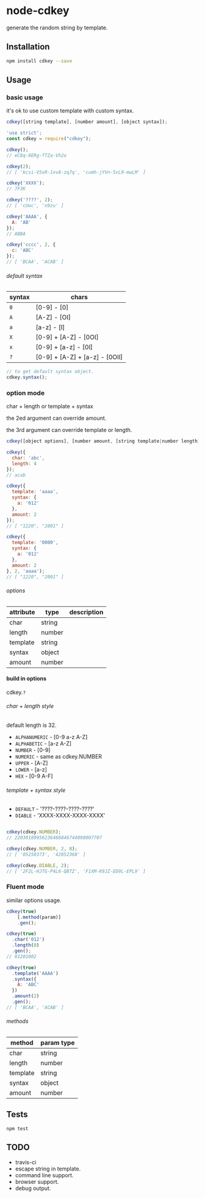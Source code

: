 # node-cdkey

<!-- TODO add travis-ci -->

generate the random string by template.

## Installation

```sh
npm install cdkey --save
```

## Usage

### basic usage

it's ok to use custom template with custom syntax.

```javascript
cdkey([string template], [number amount], [object syntax]);
```

```javascript
'use strict';
const cdkey = require("cdkey");

cdkey();
// eC8q-8ERg-fTZa-Vh2o

cdkey(2);
// [ 'kcsi-V5xR-1xv8-zq7q', 'cumh-jYVn-5vL9-mwLM' ]

cdkey('XXXX');
// 7F3K

cdkey('????', 2);
// [ 'cUwc', 'n9zu' ]

cdkey('AAAA', {
  A: 'AB'
});
// ABBA

cdkey('cccc', 2, {
  c: 'ABC'
});
// [ 'BCAA', 'ACAB' ]
```

###### default syntax

|syntax|chars|
|---|---|
|`0`|[0-9] - [0]|
|`A`|[A-Z] - [OI]|
|`a`|[a-z] - [l]|
|`X`|[0-9] + [A-Z] - [0OI]|
|`x`|[0-9] + [a-z] - [0l]|
|`?`|[0-9] + [A-Z] + [a-z] - [0OIl]|

```javascript
// to get default syntax object.
cdkey.syntax();
```

### option mode

char + length or template + syntax

the 2ed argument can override amount.

the 3rd argument can override template or length.

```javascript
cdkey([object options], [number amount, [string template|number length]]);
```

```javascript
cdkey({
  char: 'abc',
  length: 4
});
// acab

cdkey({
  template: 'aaaa',
  syntax: {
    a: '012'
  },
  amount: 2
});
// [ "1220", "2001" ]

cdkey({
  template: '0000',
  syntax: {
    a: '012'
  },
  amount: 2
}, 2, 'aaaa');
// [ "1220", "2001" ]
```

###### options

|attribute|type|description|
|---|---|---|
|char|string||
|length|number||
|template|string||
|syntax|object||
|amount|number||

#### build in options

cdkey.`?`

###### char + length style

default length is 32.

- `ALPHANUMERIC` - [0-9 a-z A-Z]
- `ALPHABETIC` - [a-z A-Z]
- `NUMBER` - [0-9]
- `NUMERIC` - same as cdkey.NUMBER
- `UPPER` - [A-Z]
- `LOWER` - [a-z]
- `HEX` - [0-9 A-F]

###### template + syntax style

- `DEFAULT` - '????-????-????-????'
- `DIABLE` - 'XXXX-XXXX-XXXX-XXXX'

```javascript

cdkey(cdkey.NUMBER);
// 22030189956236488846744098007707

cdkey(cdkey.NUMBER, 2, 8);
// [ '05250373', '42852368' ]

cdkey(cdkey.DIABLE, 2);
// [ '2F2L-HJTG-P4L6-QBTZ', 'F1XM-K9JZ-ED9L-EPL9' ]
```

### Fluent mode

similar options usage.

```javascript
cdkey(true)
    [.method(param)]
    .gen();
```

```javascript
cdkey(true)
  .char('012')
  .length(8)
  .gen();
// 01201002

cdkey(true)
  .template('AAAA')
  .syntax({
    A: 'ABC'
  })
  .amount(2)
  .gen();
// [ 'BCAA', 'ACAB' ]
```

###### methods

|method|param type|
|---|---|
|char|string|
|length|number|
|template|string|
|syntax|object|
|amount|number|

## Tests

```
npm test
```

## TODO

- travis-ci
- escape string in template.
- command line support.
- browser support.
- debug output.
